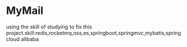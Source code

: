 # MyMail
using the skill of studying to fix this project.skill:redis,rocketmq,oss,es,springboot,springmvc,mybatis,spring cloud alibaba
